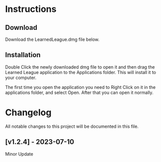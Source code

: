 # Instructions
## Download

Download the LearnedLeague.dmg file below. 

## Installation

Double Click the newly downloaded dmg file to open it and then drag the Learned League application to the Applications folder. This will install it to your computer.

The first time you open the application you need to Right Click on it in the applications folder, and select Open. After that you can open it normally.

# Changelog
All notable changes to this project will be documented in this file.

## [v1.2.4] - 2023-07-10

Minor Update